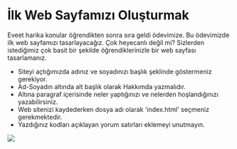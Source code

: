 # İlk Web Sayfamızı Oluşturmak

Eveet harika konular öğrendikten sonra sıra geldi ödevimize. Bu ödevimizde ilk web sayfamızı tasarlayacağız.
Çok heyecanlı değil mi? Sizlerden istediğimiz çok basit bir şekilde öğrendiklerinizle bir web sayfası tasarlamanız.

+ Siteyi açtığımızda adınız ve soyadınızı başlık şeklinde göstermeniz gerekiyor.
+ Ad-Soyadın altında alt başlık olarak Hakkımda yazmalıdır.
+ Altına paragraf içerisinde neler yaptığınızı ve nelerden hoşlandığınızı yazabilirsiniz.
+ Web sitenizi kaydederken dosya adı olarak 'index.html' seçmeniz gerekmektedir.
+ Yazdığınız kodları açıklayan yorum satırları eklemeyi unutmayın.

![](https://i.imgur.com/lnFm2jy.png)